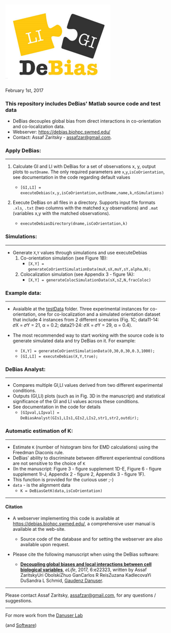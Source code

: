 ![Alt Text](DeBiasLogo.PNG?raw=true "DeBias")
-------------
February 1st, 2017

### This repository includes DeBias' Matlab source code and test data
- DeBias decouples global bias from direct interactions in co-orientation and co-localization data. 
- Webserver: https://debias.biohpc.swmed.edu/
- Contact: Assaf Zaritsky - assafzar@gmail.com.


### Apply DeBias:
------------
1. Calculate GI and LI with DeBias for a set of observations x, y, output plots to `outDname`.
   The only required parameters are `x`,`y`,`isCoOrientation`, see documentation in the code regarding default values
    * `[GI,LI] = executeDebias(x,y,isCoOrientation,outDname,name,k,nSimulations)`

2. Execute DeBias on all files in a directory. 
   Supports input file formats `.xls`, `.txt` (two columns with the matched x,y observations) and `.mat` (variables x,y with the matched observations).   
    * `executeDebiasDirectory(dname,isCoOrientation,k)`

### Simulations:
-----------
- Generate `X`,`Y` values through simulations and use executeDebias 
    1. Co-orientation simulation (see Figure 1B):
        * `[X,Y] = generateCoOrientSimulationData(muX,sX,muY,sY,alpha,N);`
    2. Colocalization simulation (see Appendix 3 - figure 1A):
        * `[X,Y] = generateColocSimulationData(sX,sZ,N,fracColoc)`

### Example data:
------------
- Avaialble at the [testData](https://github.com/DanuserLab/DeBias/tree/master/testData) folder. Three experimental instances for co-orientation, one for co-localization and a simulated orientation dataset that include 4 instances from 2 different scenarios (Fig. 1C; data11-14: 𝜎X = 𝜎Y = 21, α = 0.2; data21-24: 𝜎X = 𝜎Y = 29, α = 0.4).

- The most recommended way to start working with the source code is to generate simulated data and try DeBias on it. For example:
    * `[X,Y] = generateCoOrientSimulationData(0,30,0,30,0.3,1000);`
    * `[GI,LI] = executeDebias(X,Y,true);`

### DeBias Analyst:
--------------
- Compares multiple GI,LI values derived from two different experimental conditions. 
- Outputs (GI,LI) plots (such as in Fig. 3D in the manuscript) and statistical significance of the GI and LI values across these conditions.
- See documentation in the code for details
    - `[GIpval,LIpval] = DeBiasAnalyst(GIs1,LIs1,GIs2,LIs2,str1,str2,outdir);`


### Automatic estimation of K:
-------------------------
- Estimate `K` (number of histogram bins for EMD calculations) using the Freedman Diaconis rule.
- DeBias' ability to discriminate between different experiemtnal conditions are not sensitive to the choice of `K` 
- (In the manuscript: Figure 3 - figure supplement 1D-E, Figure 6 - figure supplement 1I-J, Appendix 2 - figure 2, Appendix 3 - figure 1F).
- This function is provided for the curious user ;-)
- `data` - is the alignment data
    * `K = DeBiasGetK(data,isCoOrientation)`

------------------
#### Citation
- A webserver implementing this code is available at https://debias.biohpc.swmed.edu/, a comprehensive user manual is available at the web-site. 
    - Source code of the database and for setting the webserver are also available upon request.   

- Please cite the following manuscript when using the DeBias software:
   - [**Decoupling global biases and local interactions between cell biological variables**](http://dx.doi.org/10.7554/eLife.22323), *eLife*, 2017, 6:e22323, written by 
Assaf ZaritskyUri ObolskiZhuo GanCarlos R ReisZuzana KadlecovaYi DuSandra L Schmid, [Gaudenz Danuser](https://www.danuserlab-utsw.org/).

-----------------

Please contact Assaf Zaritsky, assafzar@gmail.com, for any questions / suggestions.

-----------------
For more work from the [Danuser Lab](https://www.danuserlab-utsw.org/)

(and [Software](https://github.com/DanuserLab/))
